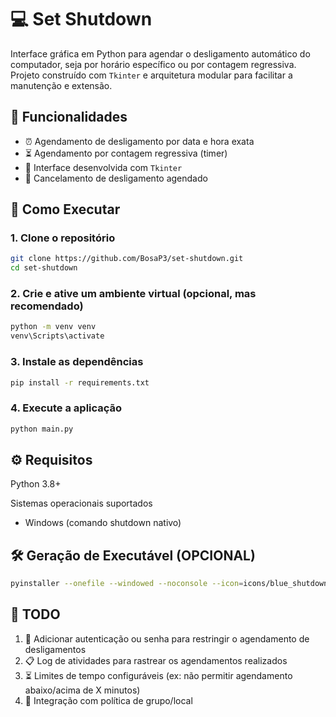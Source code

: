 # 💻 Set Shutdown

Interface gráfica em Python para agendar o desligamento automático do computador, seja por horário específico ou por contagem regressiva. Projeto construído com `Tkinter` e arquitetura modular para facilitar a manutenção e extensão.

## 🧩 Funcionalidades

- ⏰ Agendamento de desligamento por data e hora exata
- ⏳ Agendamento por contagem regressiva (timer)
- 🧼 Interface desenvolvida com `Tkinter`
- 🔁 Cancelamento de desligamento agendado

## 🚀 Como Executar

### 1. Clone o repositório

```bash
git clone https://github.com/BosaP3/set-shutdown.git
cd set-shutdown
```

### 2. Crie e ative um ambiente virtual (opcional, mas recomendado)
```bash
python -m venv venv
venv\Scripts\activate
```

### 3. Instale as dependências
```bash 
pip install -r requirements.txt
```


### 4. Execute a aplicação
```bash 
python main.py
```

## ⚙️ Requisitos

Python 3.8+

Sistemas operacionais suportados

- Windows (comando shutdown nativo)

## 🛠️ Geração de Executável (OPCIONAL)

```bash 
pyinstaller --onefile --windowed --noconsole --icon=icons/blue_shutdown.ico main.py
```

## 📝 TODO
1. 🔐 Adicionar autenticação ou senha para restringir o agendamento de desligamentos
2. 📋 Log de atividades para rastrear os agendamentos realizados
3. ⏳ Limites de tempo configuráveis (ex: não permitir agendamento abaixo/acima de X minutos)
4. 🔗 Integração com política de grupo/local
